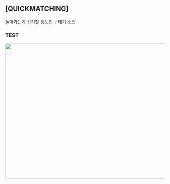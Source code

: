 ## [QUICKMATCHING]

돌아가는게 신기할 정도인 구데기 소스


### TEST
<img src="https://user-images.githubusercontent.com/77488646/105756761-620ed280-5f90-11eb-89a0-d877cd96ff20.gif"  width="700" height="427">
